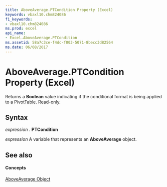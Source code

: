 ```yaml
---
title: AboveAverage.PTCondition Property (Excel)
keywords: vbaxl10.chm824086
f1_keywords:
- vbaxl10.chm824086
ms.prod: excel
api_name:
- Excel.AboveAverage.PTCondition
ms.assetid: 58a7c3ce-f4dc-f003-5071-8becc3d82564
ms.date: 06/08/2017
---
```



# AboveAverage.PTCondition Property (Excel)

Returns a  **Boolean** value indicating if the conditional format is being applied to a PivotTable. Read-only.


## Syntax

 _expression_ . **PTCondition**

 _expression_ A variable that represents an **AboveAverage** object.


## See also


#### Concepts


[AboveAverage Object](aboveaverage-object-excel.md)


